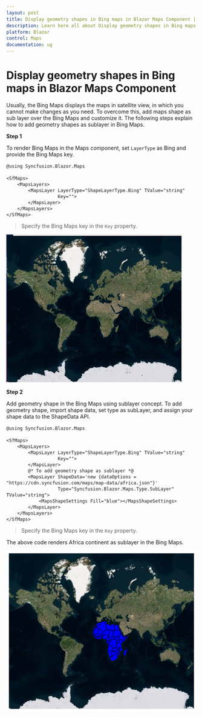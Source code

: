 ```yaml
---
layout: post
title: Display geometry shapes in Bing maps in Blazor Maps Component | Syncfusion
description: Learn here all about Display geometry shapes in Bing maps in Syncfusion Blazor Maps component and more.
platform: Blazor
control: Maps
documentation: ug
---
```


# Display geometry shapes in Bing maps in Blazor Maps Component

Usually, the Bing Maps displays the maps in satellite view, in which you cannot make changes as you need. To overcome this, add maps shape as sub layer over the Bing Maps and customize it. The following steps explain how to add geometry shapes as sublayer in Bing Maps.

<b>Step 1</b>

To render Bing Maps in the Maps component, set `LayerType` as Bing and provide the Bing Maps key.

```cshtml
@using Syncfusion.Blazor.Maps

<SfMaps>
    <MapsLayers>
        <MapsLayer LayerType="ShapeLayerType.Bing" TValue="string"
                   Key="">
        </MapsLayer>
    </MapsLayers>
</SfMaps>
```

> Specify the Bing Maps key in the `Key` property.

![Bing Maps](../images/bingmap.PNG)

<b>Step 2</b>

Add geometry shape in the Bing Maps using sublayer concept. To add geometry shape, import shape data, set type as subLayer, and assign your shape data to the ShapeData API.

```cshtml
@using Syncfusion.Blazor.Maps

<SfMaps>
    <MapsLayers>
        <MapsLayer LayerType="ShapeLayerType.Bing" TValue="string"
                   Key="">
        </MapsLayer>
        @* To add geometry shape as sublayer *@
        <MapsLayer ShapeData='new {dataOptions = "https://cdn.syncfusion.com/maps/map-data/africa.json"}'
                   Type="Syncfusion.Blazor.Maps.Type.SubLayer" TValue="string">
            <MapsShapeSettings Fill="blue"></MapsShapeSettings>
        </MapsLayer>
    </MapsLayers>
</SfMaps>

```

> Specify the Bing Maps key in the `Key` property.

The above code renders Africa continent as sublayer in the Bing Maps.

![Bing Map with Sublayer](../images/BingMapSublayer.PNG)
